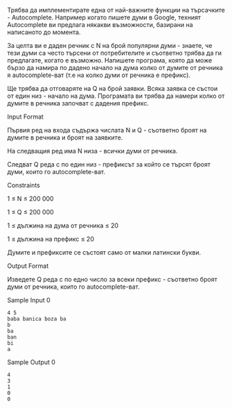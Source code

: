 Трябва да имплементирате една от най-важните функции на търсачките - Autocomplete. Например когато пишете думи в Google, техният Autocomplete ви предлага някакви възможности, базирани на написаното до момента.

За целта ви е даден речник с N на брой популярни думи - знаете, че тези думи са често търсени от потребителите и съответно трябва да ги предлагате, когато е възможно. Напишете програма, която да може бързо да намира по дадено начало на дума колко от думите от речника я autocomplete-ват (т.е на колко думи от речника е префикс).

Ще трябва да отговаряте на Q на брой заявки. Всяка заявка се състои от един низ - начало на дума. Програмата ви трябва да намери колко от думите в речника започват с дадения префикс.

Input Format

Първия ред на входа съдържа числата N и Q - съответно броят на думите в речника и броят на заявките.

На следващия ред има N низа - всички думи от речника.

Следват Q реда с по един низ - префиксът за който се търсят броят думи, които го autocomplete-ват.

Constraints

1 ≤ N ≤ 200 000

1 ≤ Q ≤ 200 000

1 ≤ дължина на дума от речника ≤ 20

1 ≤ дължина на префикс ≤ 20

Думите и префиксите се състоят само от малки латински букви.

Output Format

Изведете Q реда с по едно число за всеки префикс - съответно броят думи от речника, които го autocomplete-ват.

Sample Input 0

    4 5
    baba banica boza ba
    b
    ba
    ban
    bi
    a

Sample Output 0

    4
    3
    1
    0
    0

